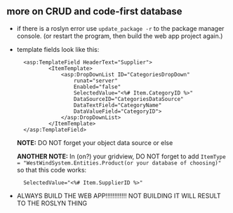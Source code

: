 ## more on CRUD and code-first database

- if there is a roslyn error use `update_package -r` to the package manager console. (or restart the program, then build the web app project again.)
- template fields look like this:

        <asp:TemplateField HeaderText="Supplier">
                <ItemTemplate>
                    <asp:DropDownList ID="CategoriesDropDown"
                        runat="server"
                        Enabled="false"
                        SelectedValue="<%# Item.CategoryID %>"
                        DataSourceID="CategoriesDataSource" 
                        DataTextField="CategoryName" 
                        DataValueField="CategoryID">
                    </asp:DropDownList>
                </ItemTemplate>
        </asp:TemplateField>    
    **NOTE:** DO NOT forget your object data source or else

    **ANOTHER NOTE:** In (on?) your gridview, DO NOT forget to add `ItemType = "WestWindSystem.Entities.Product(or your database of choosing)"` so that this code works:

        SelectedValue="<%# Item.SupplierID %>" 

- ALWAYS BUILD THE WEB APP!!!!!!!!!!!! NOT BUILDING IT WILL RESULT TO THE ROSLYN THING
